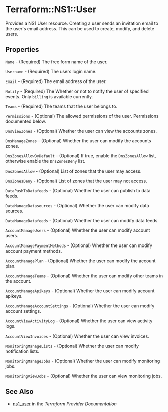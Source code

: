 # Terraform::NS1::User

Provides a NS1 User resource. Creating a user sends an invitation email to the user's email address. This can be used to create, modify, and delete users.

## Properties

`Name` - (Required) The free form name of the user.

`Username` - (Required) The users login name.

`Email` - (Required) The email address of the user.

`Notify` - (Required) The Whether or not to notify the user of specified events. Only `billing` is available currently.

`Teams` - (Required) The teams that the user belongs to.

`Permissions` - (Optional) The allowed permissions of the user. Permissions documented below.

`DnsViewZones` - (Optional) Whether the user can view the accounts zones.

`DnsManageZones` - (Optional) Whether the user can modify the accounts zones.

`DnsZonesAllowByDefault` - (Optional) If true, enable the `DnsZonesAllow` list, otherwise enable the `DnsZonesDeny` list.

`DnsZonesAllow` - (Optional) List of zones that the user may access.

`DnsZonesDeny` - (Optional) List of zones that the user may not access.

`DataPushToDatafeeds` - (Optional) Whether the user can publish to data feeds.

`DataManageDatasources` - (Optional) Whether the user can modify data sources.

`DataManageDatafeeds` - (Optional) Whether the user can modify data feeds.

`AccountManageUsers` - (Optional) Whether the user can modify account users.

`AccountManagePaymentMethods` - (Optional) Whether the user can modify account payment methods.

`AccountManagePlan` - (Optional) Whether the user can modify the account plan.

`AccountManageTeams` - (Optional) Whether the user can modify other teams in the account.

`AccountManageApikeys` - (Optional) Whether the user can modify account apikeys.

`AccountManageAccountSettings` - (Optional) Whether the user can modify account settings.

`AccountViewActivityLog` - (Optional) Whether the user can view activity logs.

`AccountViewInvoices` - (Optional) Whether the user can view invoices.

`MonitoringManageLists` - (Optional) Whether the user can modify notification lists.

`MonitoringManageJobs` - (Optional) Whether the user can modify monitoring jobs.

`MonitoringViewJobs` - (Optional) Whether the user can view monitoring jobs.


## See Also

* [ns1_user](https://www.terraform.io/docs/providers/ns1/r/user.html) in the _Terraform Provider Documentation_
